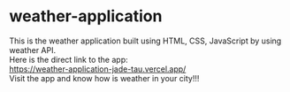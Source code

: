 # weather-application  
This is the weather application built using HTML, CSS, JavaScript by using weather API.  
Here is the direct link to the app:  
https://weather-application-jade-tau.vercel.app/  
Visit the app and know how is weather in your city!!!
